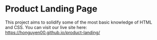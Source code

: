 # Product Landing Page

This project aims to solidify some of the most basic knowledge of HTML and CSS. You can visit our live site here: <br/>https://honguyen00.github.io/product-landing/
